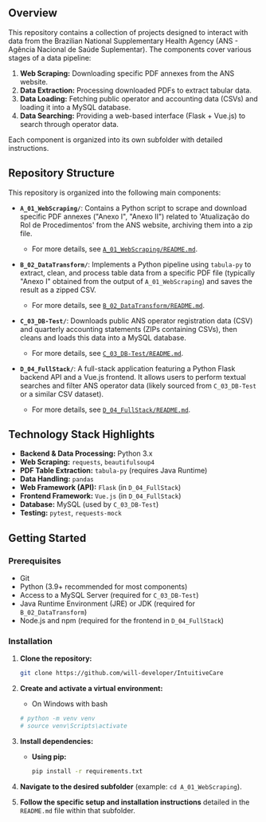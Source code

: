## Overview

This repository contains a collection of projects designed to interact with data from the Brazilian National Supplementary Health Agency (ANS - Agência Nacional de Saúde Suplementar). The components cover various stages of a data pipeline:

1.  **Web Scraping:** Downloading specific PDF annexes from the ANS website.
2.  **Data Extraction:** Processing downloaded PDFs to extract tabular data.
3.  **Data Loading:** Fetching public operator and accounting data (CSVs) and loading it into a MySQL database.
4.  **Data Searching:** Providing a web-based interface (Flask + Vue.js) to search through operator data.

Each component is organized into its own subfolder with detailed instructions.

## Repository Structure

This repository is organized into the following main components:

- **`A_01_WebScraping/`**: Contains a Python script to scrape and download specific PDF annexes ("Anexo I", "Anexo II") related to 'Atualização do Rol de Procedimentos' from the ANS website, archiving them into a zip file.

  - For more details, see [`A_01_WebScraping/README.md`](https://github.com/will-developer/IntuitiveCare/tree/main/A_01_WebScraping).

- **`B_02_DataTransform/`**: Implements a Python pipeline using `tabula-py` to extract, clean, and process table data from a specific PDF file (typically "Anexo I" obtained from the output of `A_01_WebScraping`) and saves the result as a zipped CSV.

  - For more details, see [`B_02_DataTransform/README.md`](https://github.com/will-developer/IntuitiveCare/tree/main/B_02_DataTransform).

- **`C_03_DB-Test/`**: Downloads public ANS operator registration data (CSV) and quarterly accounting statements (ZIPs containing CSVs), then cleans and loads this data into a MySQL database.

  - For more details, see [`C_03_DB-Test/README.md`](https://github.com/will-developer/IntuitiveCare/tree/main/C_03_DB-Test).

- **`D_04_FullStack/`**: A full-stack application featuring a Python Flask backend API and a Vue.js frontend. It allows users to perform textual searches and filter ANS operator data (likely sourced from `C_03_DB-Test` or a similar CSV dataset).
  - For more details, see [`D_04_FullStack/README.md`](https://github.com/will-developer/IntuitiveCare/tree/main/D_04_FullStack).

## Technology Stack Highlights

- **Backend & Data Processing:** Python 3.x
- **Web Scraping:** `requests`, `beautifulsoup4`
- **PDF Table Extraction:** `tabula-py` (requires Java Runtime)
- **Data Handling:** `pandas`
- **Web Framework (API):** `Flask` (in `D_04_FullStack`)
- **Frontend Framework:** `Vue.js` (in `D_04_FullStack`)
- **Database:** MySQL (used by `C_03_DB-Test`)
- **Testing:** `pytest`, `requests-mock`

## Getting Started

### Prerequisites

- Git
- Python (3.9+ recommended for most components)
- Access to a MySQL Server (required for `C_03_DB-Test`)
- Java Runtime Environment (JRE) or JDK (required for `B_02_DataTransform`)
- Node.js and npm (required for the frontend in `D_04_FullStack`)

### Installation

1.  **Clone the repository:**
    ```bash
    git clone https://github.com/will-developer/IntuitiveCare
    ```
2.  **Create and activate a virtual environment:**

    - On Windows with bash

    ```bash
    # python -m venv venv
    # source venv\Scripts\activate
    ```

3.  **Install dependencies:**

    - **Using pip:**
      ```bash
      pip install -r requirements.txt
      ```

4.  **Navigate to the desired subfolder** (example: `cd A_01_WebScraping`).
5.  **Follow the specific setup and installation instructions** detailed in the `README.md` file within that subfolder.
